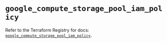 # `google_compute_storage_pool_iam_policy`

Refer to the Terraform Registry for docs: [`google_compute_storage_pool_iam_policy`](https://registry.terraform.io/providers/hashicorp/google/6.34.0/docs/resources/compute_storage_pool_iam_policy).
